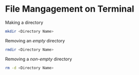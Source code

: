# File Mangagement on Terminal 

Making a directory

```bash
mkdir <Directory Name>
```

Removing an *empty* directory

```bash
rmdir <Directory Name>
```

Removing a *non-empty* directory


```bash
rm -d <Directory Name>
```
